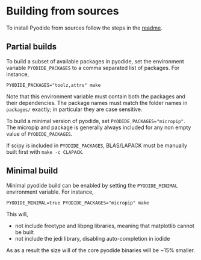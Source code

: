 # Building from sources

To install Pyodide from sources follow the steps in the
[readme](./rootdir.html#building-from-source).


## Partial builds

To build a subset of available packages in pyodide, set the environment
variable `PYODIDE_PACKAGES` to a comma separated list of packages. For
instance,

```
PYODIDE_PACKAGES="toolz,attrs" make
```

Note that this environment variable must contain both the packages and their
dependencies. The package names must match the folder names in `packages/`
exactly; in particular they are case sensitive.

To build a minimal version of pyodide, set `PYODIDE_PACKAGES="micropip"`. The
micropip and package is generally always included for any non empty value of
`PYODIDE_PACKAGES`.

If scipy is included in `PYODIDE_PACKAGES`, BLAS/LAPACK must be manually built
first with `make -c CLAPACK`.

## Minimal build

Minimal pyodide build can be enabled by setting the `PYODIDE_MINIMAL`
environment variable.  For instance,
```
PYODIDE_MINIMAL=true PYODIDE_PACKAGES="micropip" make
```

This will,
 - not include freetype and libpng libraries, meaning that matplotlib cannot be built
 - not include the jedi library, disabling auto-completion in iodide

As as a result the size will of the core pyodide binaries will be ~15% smaller.
